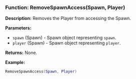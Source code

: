 ### Function: RemoveSpawnAccess(Spawn, Player)

**Description:**
Removes the Player from accessing the Spawn.

**Parameters:**
- `spawn` (Spawn) - Spawn object representing `spawn`.
- `player` (Spawn) - Spawn object representing `player`.

**Returns:** None.

**Example:**

```lua
RemoveSpawnAccess(Spawn, Player)
```
